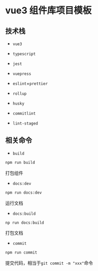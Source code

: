# vue3 组件库项目模板

## 技术栈

- `vue3`

- `typescript`

- `jest`

- `vuepress`

- `eslint`+`prettier`

- `rollup`

- `husky`

- `commitlint`

- `lint-staged`

## 相关命令

- `build`

```bash
npm run build
```

打包组件

- `docs:dev`

```bash
npm run docs:dev
```

运行文档

- `docs:build`

```bash
np run docs:build
```

打包文档

- `commit`

```bash
npm run commit
```

提交代码，相当于`git commit -m "xxx"`命令
